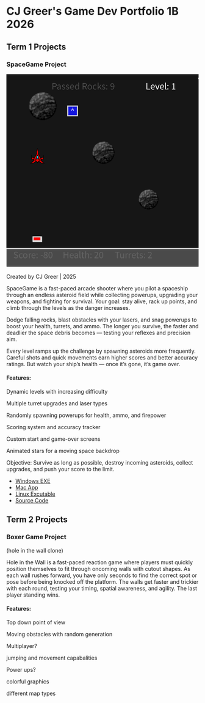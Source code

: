 # CJ Greer's Game Dev Portfolio 1B 2026

## Term 1 Projects

### SpaceGame Project

![SpaceGame](https://github.com/9669061/SeniorPortfolio2026/blob/main/images/shooter.png?raw=true)

Created by CJ Greer | 2025

SpaceGame is a fast-paced arcade shooter where you pilot a spaceship through an endless asteroid field while collecting powerups, upgrading your weapons, and fighting for survival. Your goal: stay alive, rack up points, and climb through the levels as the danger increases.

Dodge falling rocks, blast obstacles with your lasers, and snag powerups to boost your health, turrets, and ammo. The longer you survive, the faster and deadlier the space debris becomes — testing your reflexes and precision aim.

Every level ramps up the challenge by spawning asteroids more frequently. Careful shots and quick movements earn higher scores and better accuracy ratings. But watch your ship’s health — once it’s gone, it’s game over.

#### Features:

Dynamic levels with increasing difficulty

Multiple turret upgrades and laser types

Randomly spawning powerups for health, ammo, and firepower

Scoring system and accuracy tracker

Custom start and game-over screens

Animated stars for a moving space backdrop

Objective:
Survive as long as possible, destroy incoming asteroids, collect upgrades, and push your score to the limit.

* [Windows EXE](https://github.com/9669061/SeniorPortfolio2026/raw/refs/heads/main/windows-amd64.zip)
* [Mac App]()
* [Linux Excutable]()
* [Source Code]()
  
## Term 2 Projects

### Boxer Game Project
(hole in the wall clone)

Hole in the Wall is a fast-paced reaction game where players must quickly position themselves to fit through oncoming walls with cutout shapes. As each wall rushes forward, you have only seconds to find the correct spot or pose before being knocked off the platform. The walls get faster and trickier with each round, testing your timing, spatial awareness, and agility. The last player standing wins.

#### Features:

Top down point of view

Moving obstacles with random generation

Multiplayer?

jumping and movement capabalities

Power ups?

colorful graphics

different map types
